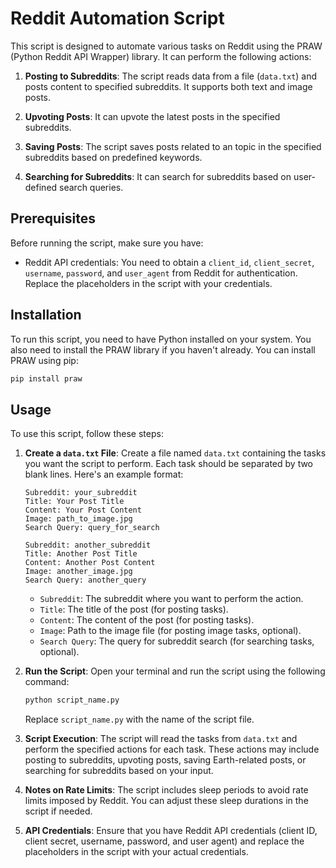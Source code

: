 # Reddit Automation Script

This script is designed to automate various tasks on Reddit using the PRAW (Python Reddit API Wrapper) library. It can perform the following actions:

1. **Posting to Subreddits**: The script reads data from a file (`data.txt`) and posts content to specified subreddits. It supports both text and image posts.

2. **Upvoting Posts**: It can upvote the latest posts in the specified subreddits.

3. **Saving Posts**: The script saves posts related to an topic in the specified subreddits based on predefined keywords.

4. **Searching for Subreddits**: It can search for subreddits based on user-defined search queries.

## Prerequisites

Before running the script, make sure you have:

- Reddit API credentials: You need to obtain a `client_id`, `client_secret`, `username`, `password`, and `user_agent` from Reddit for authentication. Replace the placeholders in the script with your credentials.

## Installation

To run this script, you need to have Python installed on your system. You also need to install the PRAW library if you haven't already. You can install PRAW using pip:

```bash 
pip install praw
```

## Usage

To use this script, follow these steps:

1. **Create a `data.txt` File**: Create a file named `data.txt` containing the tasks you want the script to perform. Each task should be separated by two blank lines. Here's an example format:

    ```
    Subreddit: your_subreddit
    Title: Your Post Title
    Content: Your Post Content
    Image: path_to_image.jpg
    Search Query: query_for_search

    Subreddit: another_subreddit
    Title: Another Post Title
    Content: Another Post Content
    Image: another_image.jpg
    Search Query: another_query
    ```

    - `Subreddit`: The subreddit where you want to perform the action.
    - `Title`: The title of the post (for posting tasks).
    - `Content`: The content of the post (for posting tasks).
    - `Image`: Path to the image file (for posting image tasks, optional).
    - `Search Query`: The query for subreddit search (for searching tasks, optional).

2. **Run the Script**: Open your terminal and run the script using the following command:

    ```bash
    python script_name.py
    ```

    Replace `script_name.py` with the name of the script file.

3. **Script Execution**: The script will read the tasks from `data.txt` and perform the specified actions for each task. These actions may include posting to subreddits, upvoting posts, saving Earth-related posts, or searching for subreddits based on your input.

4. **Notes on Rate Limits**: The script includes sleep periods to avoid rate limits imposed by Reddit. You can adjust these sleep durations in the script if needed.

5. **API Credentials**: Ensure that you have Reddit API credentials (client ID, client secret, username, password, and user agent) and replace the placeholders in the script with your actual credentials.



